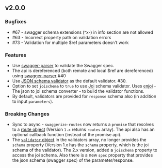 ## v2.0.0

### Bugfixes

- #67 - swagger schema extensions (^x-) in info section are not allowed
- #63 - Incorrect property path on validation errors
- #73 - Validation for multiple $ref parameters doesn't work

### Features

- Use [swagger-parser](https://github.com/BigstickCarpet/swagger-parser) to validate the Swagger spec.
- The api is dereferenced (both remote and local $ref are dereferenced) using [swagger-parser](https://github.com/BigstickCarpet/swagger-parser) #40
- Use [JSON schema validator](https://github.com/mafintosh/is-my-json-valid) as the default validator. #30.
- Option to set `joischema` to `true` to use [Joi](https://github.com/hapijs/joi) schema validator. Uses [enjoi](https://github.com/tlivings/enjoi) - The json to joi schema converter - to build the validator functions.
- By default, validators are provided for `response` schema also (in addition to input `parameters`).

### Breaking Changes

- Sync to async - `swaggerize-routes` now returns a `promise` that resolves to a [route object](README.md#route-object-response) (Version `1.x` returns `routes` array). The api also has an optional callback function (instead of the promise api).
- The [`validator` object](README.md#validator-object) in the validators array, no longer provides the `schema` property (Version 1.x has the `schema` property, which is the joi schema of the validator). The 2.x version, added a `joischema` property to access the joi schema. Also there is a new `spec` property that provides the json schema (swagger spec) of the parameter/response.
